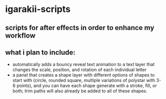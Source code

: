 # igarakii-scripts
scripts for after effects in order to enhance my workflow
---
## what i plan to include:
- automatically adds a bouncy reveal text animation to a text layer that changes the scale, position, and rotation of each individual letter
- a panel that creates a shape layer with different options of shapes to start with (circle, rounded square, multiple variations of polystar with 3-6 points), and you can have each shape generate with a stroke, fill, or both; trim paths will also already be added to all of these shapes.
